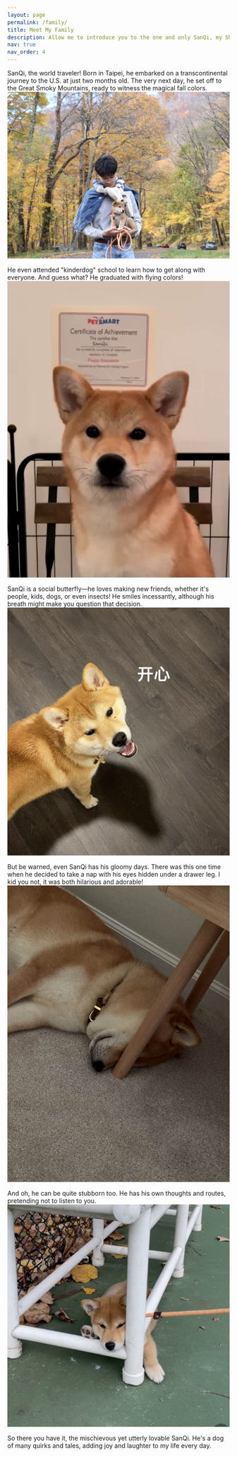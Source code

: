 ```yaml
---
layout: page
permalink: /family/
title: Meet My Family
description: Allow me to introduce you to the one and only SanQi, my Shiba Inu, yes, the one on Dogecoin! He's been my loyal companion through the challenging times of my Ph.D. study.
nav: true
nav_order: 4
---
```


SanQi, the world traveler! Born in Taipei, he embarked on a transcontinental journey to the U.S. at just two months old. The very next day, he set off to the Great Smoky Mountains, ready to witness the magical fall colors. ![Fall Colors](/assets/img/fallcolor.jpg)

He even attended "kinderdog" school to learn how to get along with everyone. And guess what? He graduated with flying colors! ![Graduation](/assets/img/graduation.jpg)

SanQi is a social butterfly—he loves making new friends, whether it's people, kids, dogs, or even insects! He smiles incessantly, although his breath might make you question that decision. ![Infectious Smile](/assets/img/smile.jpg)

But be warned, even SanQi has his gloomy days. There was this one time when he decided to take a nap with his eyes hidden under a drawer leg. I kid you not, it was both hilarious and adorable! ![Funny Nap](/assets/img/sleep.jpeg)

And oh, he can be quite stubborn too. He has his own thoughts and routes, pretending not to listen to you. ![Stubborn](/assets/img/stubborn.jpg)

So there you have it, the mischievous yet utterly lovable SanQi. He's a dog of many quirks and tales, adding joy and laughter to my life every day.
